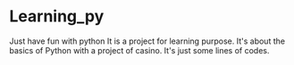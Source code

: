 # Learning_py
Just have fun with python
It is a project for learning purpose.
It's about the basics of Python with a project of casino.
It's just some lines of codes.

